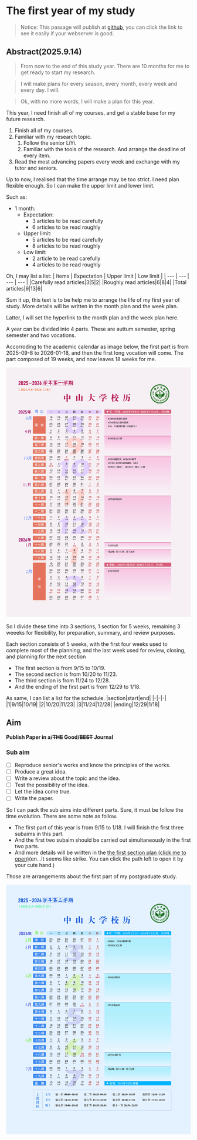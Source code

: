 # The first year of my study
> Notice: This passage will publish at [github](https://github.com/miaozxm/plan/blob/main/TheFirstYear/TheFirstYear.md), you can click the link to see it easily if your webserver is good.
## Abstract(2025.9.14)
>From now to the end of this study year. There are 10 months for me to get ready to start my research.

>I will make plans for every season, every month, every week and every day. I will.

>Ok, with no more words, I will make a plan for this year.

This year, I need finish all of my courses, and get a stable base for my future research.

1. Finish all of my courses.
2. Familiar with my research topic.
    1. Follow the senior LiYi.
    2. Familiar with the tools of the research. And arrange the deadline of every item.
3. Read the most advancing papers every week and exchange with my tutor and seniors.

Up to now, I realised that the time arrange may be too strict. I need plan flexible enough. So I can make the upper limit and lower limit.

Such as:
* 1 month: 
    * Expectation: 
        * 3 articles to be read carefully
        * 6 articles to be read roughly
    * Upper limit:
        * 5 articles to be read carefully
        * 8 articles to be read roughly
    * Low limit:
        * 2 article to be read carefully
        * 4 articles to be read roughly

Oh, I may list a list:
| Items | Expectation | Upper limit | Low limit |
| --- | --- | --- | --- |
|Carefully read articles|3|5|2|
|Roughly read articles|6|8|4|
|Total articles|9|13|6|

Sum it up, this text is to be help me to arrange the life of my first year of study. More details will be written in the month plan and the week plan.

Latter, I will set the hyperlink to the month plan and the week plan here.

A year can be divided into 4 parts. These are auttum semester, spring semester and two vocations.

Accorroding to the academic calendar as image below, the first part is from 2025-09-8 to 2026-01-18, and then the first long vocation will come. The part composed of 19 weeks, and now leaves 18 weeks for me.


![academic calendar](../img/校历/xl2025-2026-01.jpg)

So I divide these time into 3 sections, 1 section for 5 weeks, remaining 3 weeeks for flexibility, for preparation, summary, and review purposes.

Each section consists of 5 weeks, with the first four weeks used to complete most of the planning, and the last week used for review, closing, and planning for the next section

* The first section is from 9/15 to 10/19.
* The second section is from 10/20 to 11/23.
* The third section is from 11/24 to 12/28.
* And the ending of the first part is from 12/29 to 1/18.

As same, I can list a list for the schedule.
|section|start|end|
|-|-|-|
|1|9/15|10/19|
|2|10/20|11/23|
|3|11/24|12/28|
|ending|12/29|1/18|

## Aim
**Publish Paper in a/~~THE~~ Good/~~BEST~~ Journal**

### Sub aim
- [ ] Reproduce senior's works and know the principles of the works.
- [ ] Produce a great idea.
- [ ] Write a review about the topic and the idea.
- [ ] Test the possibility of the idea.
- [ ] Let the idea come true.
- [ ] Write the paper.

So I can pack the sub aims into different parts. Sure, it must be follow the time evolution. There are some note as follow.

- The first part of this year is from 9/15 to 1/18. I will finish the first three subaims in this part.
- And the first two subaim should be carried out simultaneously in the first two parts.
- And more details will be written in the [the first section plan (click me to open)](TheFirstPart\The1stPartOf1stYear.md)(en...It seems like strike. You can click the path left to open it by your cute hand.)

Those are arrangements about the first part of my postgraduate study.


![academic calendar](../img/校历/xl2025-2026-02.jpg)


